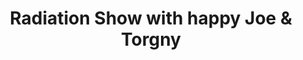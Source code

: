 ---
published: true
title: 'Radiation Show with happy Joe & Torgny'
collection: bagage
release_date: '2014-08-12 00:00:00'
image:
    user/pages/01.Emissions/bagage-1/ouiedire_bagage-1_cover-1.png: { name: ouiedire_bagage-1_cover-1.png, type: image/png, size: 253858, path: user/pages/01.Emissions/bagage-1/ouiedire_bagage-1_cover-1.png }
number: '1'
slug: bagage-1
taxonomy:
    dj: 'Mutant Swing'
    artist: [Bulldozerman, Cancerorkestern, Cowbajs, 'Dick Swap', Fjant, 'Genital Giant', 'Happy Joe & Dj Plånbok', 'Inferno Bajkorv', Kongotron, Kukhaha, 'Kukhaha & Dj Plånbok', Kul-Sprutz, 'Lazer Education', 'Lazer Zebras', 'Ljudit Andersson', 'Michael Intergalaxon', Misshandl, 'New block on the kids', 'Shit On The Pit', 'Shit on the Pit', 'Shit on the Pit feat. Alojla', 'Silly Idols', Siri, 'Unknown artist', 'Vodka Party']
playlists:
    - { title: null, tracks: [{ timecode: '00:00:00', artists: ['Happy Joe & Dj Plånbok'], title: Intro }, { timecode: '00:00:57', artists: [Fjant], title: Korv }, { timecode: '00:02:26', artists: ['Dick Swap'], title: Kukhaha }, { timecode: '00:03:03', artists: [Siri], title: 'Förr var jag vacker' }, { timecode: '00:04:09', artists: ['Lazer Education'], title: 'Jesus dont u cum this way' }, { timecode: '00:06:09', artists: ['Ljudit Andersson'], title: Boom }, { timecode: '00:06:55', artists: [Cowbajs], title: Cottoncock }, { timecode: '00:08:20', artists: [Bulldozerman], title: '(live remix)' }, { timecode: '00:09:16', artists: [Kul-Sprutz], title: '(live remix)' }, { timecode: '00:10:04', artists: [Fjant], title: Portnof }, { timecode: '00:12:02', artists: ['Silly Idols'], title: '(live remix)' }, { timecode: '00:14:00', artists: [Fjant], title: Korkad }, { timecode: '00:15:46', artists: ['Kukhaha & Dj Plånbok'], title: Snopp }, { timecode: '00:16:27', artists: [Fjant], title: Pluttporr }, { timecode: '00:17:49', artists: [Misshandl], title: Ken }, { timecode: '00:19:17', artists: [Kongotron], title: '2nd torpedo (Tropicana original motion picture soundtrack)' }, { timecode: '00:21:50', artists: ['Unknown artist'], title: '?' }, { timecode: '00:23:25', artists: ['Lazer Zebras'], title: 'Baby remix' }, { timecode: '00:25:01', artists: ['Ljudit Andersson'], title: Baloon }, { timecode: '00:27:12', artists: [Cowbajs], title: War }, { timecode: '00:28:13', artists: [Cancerorkestern], title: Kärringjävel }, { timecode: '00:29:13', artists: ['Lazer Education'], title: 'Mr Satan' }, { timecode: '00:31:09', artists: ['Lazer Zebras'], title: '?' }, { timecode: '00:32:46', artists: ['Shit On The Pit'], title: 'Bananhäxan / Att gå till jobbet' }, { timecode: '00:36:04', artists: ['Vodka Party'], title: 'Da Da Da Njet' }, { timecode: '00:37:10', artists: ['Shit on the Pit feat. Alojla'], title: Kött }, { timecode: '00:37:58', artists: [Kongotron], title: '?' }, { timecode: '00:38:56', artists: ['Shit on the Pit'], title: Pungkrockaren }, { timecode: '00:39:52', artists: [Siri], title: Vårpromenad }, { timecode: '00:40:30', artists: ['Inferno Bajkorv'], title: Konfetti }, { timecode: '00:41:26', artists: [Bulldozerman], title: 'Tujiko Noriko (ljudit andersson remix)' }, { timecode: '00:42:48', artists: ['Genital Giant'], title: '1984' }, { timecode: '00:44:31', artists: ['Unknown artist'], title: Vaktmästarn }, { timecode: '00:44:49', artists: ['Ljudit Andersson'], title: Song1 }, { timecode: '00:45:28', artists: ['Lazer Zebras'], title: Twist }, { timecode: '00:47:43', artists: ['Lazer Zebras'], title: 'Ett näsa' }, { timecode: '00:48:58', artists: [Misshandl], title: Smällkaramell }, { timecode: '00:51:54', artists: ['New block on the kids'], title: 'Heheheheh (misshandl remix)' }, { timecode: '00:52:43', artists: ['Ljudit Andersson'], title: '?' }, { timecode: '00:55:37', artists: ['Dick Swap'], title: 'Hmhmhmhmh / Im to sexy' }, { timecode: '00:57:22', artists: ['Michael Intergalaxon'], title: '?' }, { timecode: '00:58:19', artists: ['Shit on the Pit'], title: Dansbandsmusik }, { timecode: '00:58:56', artists: [Kukhaha], title: 'Picnick in the 3rd reich' }] }
presentation: "THE 1 HOUR OF UNRELEASED MUTANTSWING MATERIAL SHOW\n\n<http://mutantswing.com>"

---
